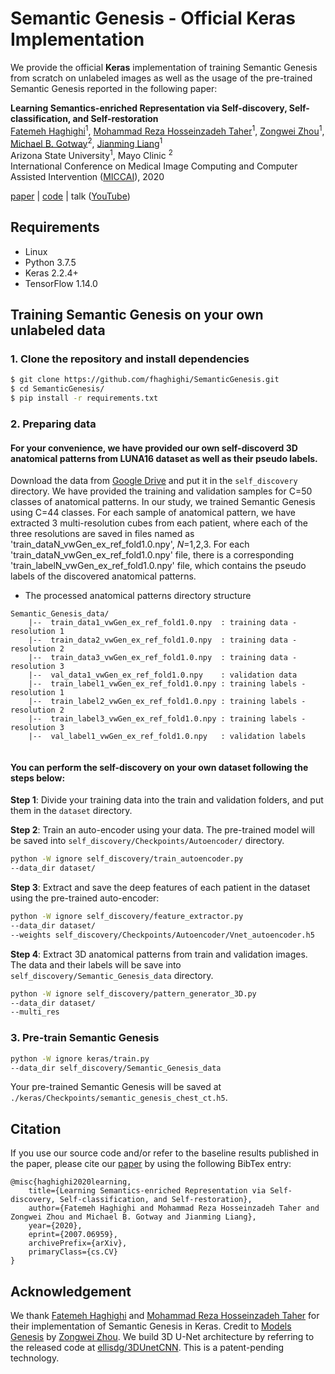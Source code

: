 # Semantic Genesis - Official Keras Implementation

We provide the official <b>Keras</b> implementation of training Semantic Genesis from scratch on unlabeled images as well as the usage of the pre-trained Semantic Genesis reported in the following paper:

<b>Learning Semantics-enriched Representation via Self-discovery, Self-classification, and Self-restoration</b> <br/>
[Fatemeh Haghighi](https://github.com/fhaghighi)<sup>1</sup>, [Mohammad Reza Hosseinzadeh Taher](https://github.com/MR-HosseinzadehTaher)<sup>1</sup>, [Zongwei Zhou](https://github.com/MrGiovanni)<sup>1</sup>, [Michael B. Gotway](https://www.mayoclinic.org/biographies/gotway-michael-b-m-d/bio-20055566)<sup>2</sup>, [Jianming Liang](https://chs.asu.edu/jianming-liang)<sup>1</sup><br/>
Arizona State University<sup>1</sup>, </sup>Mayo Clinic <sup>2</sup><br/>
International Conference on Medical Image Computing and Computer Assisted Intervention ([MICCAI](https://www.miccai2020.org/)), 2020 <br/>

[paper](https://arxiv.org/pdf/2007.06959.pdf) | [code](https://github.com/fhaghighi/SemanticGenesis/) | talk ([YouTube](https://www.youtube.com/embed/II4VkS9Lkdo)) 

## Requirements

+ Linux
+ Python 3.7.5
+ Keras 2.2.4+
+ TensorFlow 1.14.0

## Training Semantic Genesis on your own unlabeled data

### 1. Clone the repository and install dependencies
```bash
$ git clone https://github.com/fhaghighi/SemanticGenesis.git
$ cd SemanticGenesis/
$ pip install -r requirements.txt
```

### 2. Preparing data

#### For your convenience, we have provided our own self-discoverd 3D anatomical patterns from LUNA16 dataset as well as their pseudo labels.
Download the data from [Google Drive]() and put it in the `self_discovery` directory. We have provided the training and validation samples for C=50 classes of anatomical patterns. In our study, we trained Semantic Genesis using C=44 classes. For each sample of anatomical pattern, we have extracted 3 multi-resolution cubes from each patient, where each of the three resolutions are saved in files named as 'train_dataN_vwGen_ex_ref_fold1.0.npy',  *N*=1,2,3. For each 'train_dataN_vwGen_ex_ref_fold1.0.npy' file, there is a corresponding 'train_labelN_vwGen_ex_ref_fold1.0.npy' file, which contains the pseudo labels of the discovered anatomical patterns.  


- The processed anatomical patterns directory structure
```
Semantic_Genesis_data/
    |--  train_data1_vwGen_ex_ref_fold1.0.npy  : training data - resolution 1
    |--  train_data2_vwGen_ex_ref_fold1.0.npy  : training data - resolution 2
    |--  train_data3_vwGen_ex_ref_fold1.0.npy  : training data - resolution 3
    |--  val_data1_vwGen_ex_ref_fold1.0.npy    : validation data
    |--  train_label1_vwGen_ex_ref_fold1.0.npy : training labels - resolution 1
    |--  train_label2_vwGen_ex_ref_fold1.0.npy : training labels - resolution 2
    |--  train_label3_vwGen_ex_ref_fold1.0.npy : training labels - resolution 3
    |--  val_label1_vwGen_ex_ref_fold1.0.npy   : validation labels
   
```

####  You can perform the self-discovery on your own dataset following the steps below:

**Step 1**: Divide your training data into the train and validation folders, and put them in the `dataset` directory. 

**Step 2**: Train an auto-encoder using your data. The pre-trained model will be saved into `self_discovery/Checkpoints/Autoencoder/` directory.  

```bash
python -W ignore self_discovery/train_autoencoder.py 
--data_dir dataset/ 
```
**Step 3**: Extract and save the deep features of each patient in the dataset using the pre-trained auto-encoder:

```bash
python -W ignore self_discovery/feature_extractor.py 
--data_dir dataset/  
--weights self_discovery/Checkpoints/Autoencoder/Vnet_autoencoder.h5
```

**Step 4**: Extract 3D anatomical patterns from train and validation images. The data and their labels will be save into `self_discovery/Semantic_Genesis_data` directory.

```bash
python -W ignore self_discovery/pattern_generator_3D.py 
--data_dir dataset/  
--multi_res

```

### 3. Pre-train Semantic Genesis 
```bash
python -W ignore keras/train.py
--data_dir self_discovery/Semantic_Genesis_data
```
Your pre-trained Semantic Genesis will be saved at `./keras/Checkpoints/semantic_genesis_chest_ct.h5`.

## Citation
If you use our source code and/or refer to the baseline results published in the paper, please cite our [paper](https://arxiv.org/pdf/2007.06959.pdf) by using the following BibTex entry:
```
@misc{haghighi2020learning,
    title={Learning Semantics-enriched Representation via Self-discovery, Self-classification, and Self-restoration},
    author={Fatemeh Haghighi and Mohammad Reza Hosseinzadeh Taher and Zongwei Zhou and Michael B. Gotway and Jianming Liang},
    year={2020},
    eprint={2007.06959},
    archivePrefix={arXiv},
    primaryClass={cs.CV}
}
```

## Acknowledgement
We thank [Fatemeh Haghighi](https://github.com/fhaghighi) and [Mohammad Reza Hosseinzadeh Taher](https://github.com/MR-HosseinzadehTaher) for their implementation of Semantic Genesis in Keras. Credit to [Models Genesis](https://github.com/MrGiovanni/ModelsGenesis) by [Zongwei Zhou](https://github.com/MrGiovanni). We build 3D U-Net architecture by referring to the released code at [ellisdg/3DUnetCNN](https://github.com/ellisdg/3DUnetCNN). This is a patent-pending technology.
